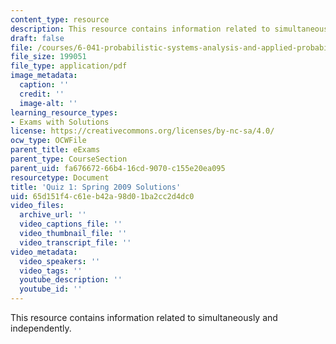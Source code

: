 ```yaml
---
content_type: resource
description: This resource contains information related to simultaneously and independently.
draft: false
file: /courses/6-041-probabilistic-systems-analysis-and-applied-probability-fall-2010/65d151f4c61eb42a98d01ba2cc2d4dc0_MIT6_041F10_quiz01_s09_sol.pdf
file_size: 199051
file_type: application/pdf
image_metadata:
  caption: ''
  credit: ''
  image-alt: ''
learning_resource_types:
- Exams with Solutions
license: https://creativecommons.org/licenses/by-nc-sa/4.0/
ocw_type: OCWFile
parent_title: eExams
parent_type: CourseSection
parent_uid: fa676672-66b4-16cd-9070-c155e20ea095
resourcetype: Document
title: 'Quiz 1: Spring 2009 Solutions'
uid: 65d151f4-c61e-b42a-98d0-1ba2cc2d4dc0
video_files:
  archive_url: ''
  video_captions_file: ''
  video_thumbnail_file: ''
  video_transcript_file: ''
video_metadata:
  video_speakers: ''
  video_tags: ''
  youtube_description: ''
  youtube_id: ''
---
```

This resource contains information related to simultaneously and independently.